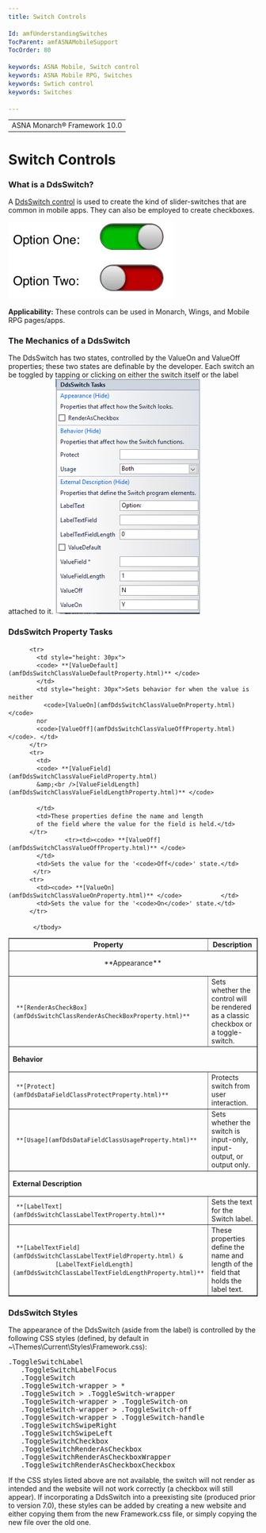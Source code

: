 ```yaml
---
title: Switch Controls

Id: amfUnderstandingSwitches
TocParent: amfASNAMobileSupport
TocOrder: 80

keywords: ASNA Mobile, Switch control
keywords: ASNA Mobile RPG, Switches
keywords: Swtich control
keywords: Switches

---
```


<table>
			    <tr>
			      <td>
				   <span class="OH_MultiViewContainerPanelDhtmlTable">ASNA Monarch&#174; Framework 10.0</span></td>
			    </tr>
</table>

# Switch Controls

### What is a DdsSwitch?
A [DdsSwitch control](amfDdsSwitchClass.html) is used to create the kind of slider-switches that are common in mobile apps. They can also be employed to create checkboxes. 

![](images/DdsSwitch.png)

**Applicability:** These controls can be used in Monarch, Wings, and Mobile RPG pages/apps.

### The Mechanics of a DdsSwitch
The DdsSwitch has two states, controlled by the ValueOn and ValueOff properties; these two states are definable by the developer. Each switch an be toggled by tapping or clicking on either the switch itself or the label attached to it. 
![](Images/DdsSwitchTasks.png)

### DdsSwitch Property Tasks
<table class="TaskTable" border="1" cellspacing="0" cellpadding="0" width="637"> <tbody><colgroup> <col width="30%" /> <col width="70%" /> </colgroup> <tr><th>Property</th> <th>Description</th> </tr> <tr> <td colspan="2" valign="top"> <p align="center"> **Appearance** 
</td>
			</tr>
			 <tr>
            <td style="height: 31px">
			<code> **[RenderAsCheckBox](amfDdsSwitchClassRenderAsCheckBoxProperty.html)** </code></td>
            <td style="height: 31px">Sets whether the control will be rendered as a classic checkbox or a toggle-switch.</td>
          </tr>	  
		  <tr>
            <td colspan="2" valign="top">

**Behavior** 
</td>
			</tr>
			  <tr><td><code> **[Protect](amfDdsDataFieldClassProtectProperty.html)** </code>
			</td>
			<td>Protects switch from user interaction.</td>
		   </tr>
		 <tr><td><code> **[Usage](amfDdsDataFieldClassUsageProperty.html)** </code>
			</td>
			<td>Sets whether the switch is input-only, input-output, or output only.</td>
		   </tr>
		   <tr>
            <td colspan="2" valign="top">

**External Description** 
</td>
			</tr>

<tr>
            <td><code> **[LabelText](amfDdsSwitchClassLabelTextProperty.html)** </code></td>
            <td>Sets the text for the Switch label.</td>
          </tr>
           <tr>
            <td><code> **[LabelTextField](amfDdsSwitchClassLabelTextFieldProperty.html) &amp; 
            [LabelTextFieldLength](amfDdsSwitchClassLabelTextFieldLengthProperty.html)** </code></td>
            <td>These properties define the name and length of the field that holds the label text.</td>
          </tr>

          <tr>
            <td style="height: 30px">
			<code> **[ValueDefault](amfDdsSwitchClassValueDefaultProperty.html)** </code>
			</td>
            <td style="height: 30px">Sets behavior for when the value is neither
              <code>[ValueOn](amfDdsSwitchClassValueOnProperty.html)</code>            
			nor
          	<code>[ValueOff](amfDdsSwitchClassValueOffProperty.html)</code>. </td>
          </tr>
          <tr>
            <td>
			<code> **[ValueField](amfDdsSwitchClassValueFieldProperty.html) 
			&amp;<br />[ValueFieldLength](amfDdsSwitchClassValueFieldLengthProperty.html)** </code>

            </td>
            <td>These properties define the name and length 
			of the field where the value for the field is held.</td>
          </tr>
		            <tr><td><code> **[ValueOff](amfDdsSwitchClassValueOffProperty.html)** </code>
			</td>
			<td>Sets the value for the '<code>Off</code>' state.</td>
		   </tr>
          <tr>
            <td><code> **[ValueOn](amfDdsSwitchClassValueOnProperty.html)** </code>           </td>
            <td>Sets the value for the '<code>On</code>' state.</td>
          </tr>

		   </tbody>
</table>
           </p>

### DdsSwitch Styles
The appearance of the DdsSwitch (aside from the label) is controlled by the following CSS styles (defined, by default in ~\Themes\Current\Styles\Framework.css): 
<pre>.ToggleSwitchLabel    
   .ToggleSwitchLabelFocus 
   .ToggleSwitch 
   .ToggleSwitch-wrapper &gt; *
   .ToggleSwitch &gt; .ToggleSwitch-wrapper 
   .ToggleSwitch-wrapper &gt; .ToggleSwitch-on 
   .ToggleSwitch-wrapper &gt; .ToggleSwitch-off 
   .ToggleSwitch-wrapper &gt; .ToggleSwitch-handle 
   .ToggleSwitchSwipeRight 
   .ToggleSwitchSwipeLeft 
   .ToggleSwitchCheckbox 
   .ToggleSwitchRenderAsCheckbox 
   .ToggleSwitchRenderAsCheckboxWrapper 
   .ToggleSwitchRenderAsCheckboxCheckbox 
</pre>

If the CSS styles listed above are not available, the switch will not render as intended and the website will not work correctly (a checkbox will still appear). If incorporating a DdsSwitch into a preexisting site (produced prior to version 7.0), these styles can be added by creating a new website and either copying them from the new Framework.css file, or simply copying the new file over the old one. 
